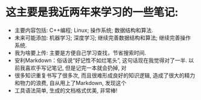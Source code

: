 # 这主要是我近两年来学习的一些笔记:
- 主要内容包括: C++编程; Linux; 操作系统; 数据结构和算法.
- 未来可能添加: 机器学习; 深度学习; 继续完善数据结构和算法; 继续完善操作系统.
- 我为啥要上传: 主要是方便自己学习查找，节省搜索时间.
- 安利Markdown：俗话说“好记性不如烂笔头”, 这句话现在我觉得对了一半. 以前我喜欢手写记笔记, 但是记完一本就会扔掉, 对
- 很多知识重复书写了很多次, 而且很难形成良好的知识逻辑, 造成了很大的精力和物力的浪费, 自从用上了Markdown, 发现这个
- 工具语法简单, 生成的文档格式优美, 非常棒!
